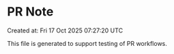 # PR Note

Created at: Fri 17 Oct 2025 07:27:20 UTC

This file is generated to support testing of PR workflows.
